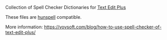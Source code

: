 Collection of Spell Checker Dictionaries for [Text Edit Plus](https://vovsoft.com/software/text-edit-plus/)

These files are [hunspell](https://hunspell.github.io/) compatible.

More information: https://vovsoft.com/blog/how-to-use-spell-checker-of-text-edit-plus/
